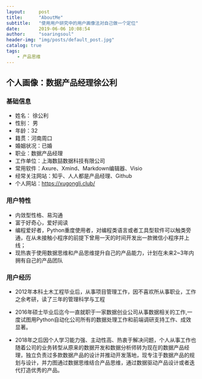 ```yaml
---
layout:     post
title:      "AboutMe"
subtitle:   "使用用户研究中的用户画像法对自己做一个定位"
date:       2019-06-06 10:08:54
author:     "soaringsoul"
header-img: "img/posts/default_post.jpg"
catalog: true
tags:
    - 产品思维
---
```


## 个人画像：数据产品经理徐公利

### 基础信息

* 姓名： 徐公利
* 性别： 男
* 年龄：32
* 籍贯：河南周口
* 婚姻状况：已婚
* 职业：数据产品经理
* 工作单位：上海数喆数据科技有限公司
* 常用软件：Axure、Xmind、Markdown编辑器、Visio
* 经常关注网站：知乎、人人都是产品经理、Github
* 个人网站：<https://xugongli.club/>

### 用户特性

* 内敛型性格、易沟通
* 富于好奇心，爱好阅读
* 编程爱好者，Python重度使用者，对编程类语言或者工具型软件可以触类旁通，在从未接触小程序的前提下曾用一天的时间开发出一款微信小程序并上线；
* 现热衷于使用数据思维和产品思维提升自己的产品能力，计划在未来2~3年内拥有自己的产品团队


### 用户经历

* 2012年本科土木工程毕业后，从事项目管理工作，因不喜欢所从事职业，工作之余考研，读了三年的管理科学与工程

* 2016年硕士毕业后迄今一直就职于一家数据创业公司从事数据相关的工作,一度试图用Python自动化公司所有的数据处理工作和前端调研支持工作、成效显著。

* 2018年之后因个人学习能力强、主动性高、热衷于解决问题，个人从事工作也随着公司的业务转型从原来的数据开发和数据分析师转为现在的数据产品经理，独立负责过多款数据产品的设计并推动开发落地，现专注于数据产品的规划与设计，并力图通过数据思维结合产品思维，通过数据驱动产品设计或者迭代打造优秀的产品。



  

